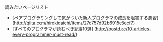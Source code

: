 読みたいページリスト

- [ペアプログラミングして気がついた新人プログラマの成長を阻害する悪習]
(http://qiita.com/hirokidaichi/items/27c757d92b6915e8ecf7)
- [すべてのプログラマが読むべき記事10選]
(http://postd.cc/10-articles-every-programmer-must-read/)

